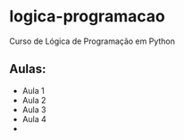 # logica-programacao
 Curso de Lógica de Programação em Python

## Aulas: 
 - Aula 1
 - Aula 2
 - Aula 3
 - Aula 4
 - 
